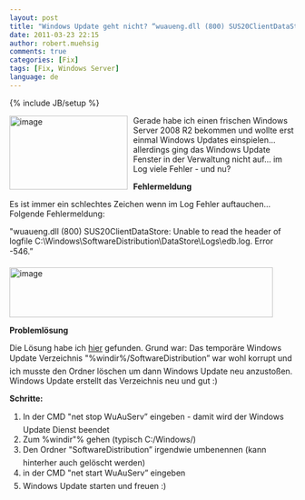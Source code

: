```yaml
---
layout: post
title: "Windows Update geht nicht? “wuaueng.dll (800) SUS20ClientDataStore: Unable to read the header of logfile”"
date: 2011-03-23 22:15
author: robert.muehsig
comments: true
categories: [Fix]
tags: [Fix, Windows Server]
language: de
---
```

{% include JB/setup %}
<p><a href="{{BASE_PATH}}/assets/wp-images-de/image1215.png"><img style="border-bottom: 0px; border-left: 0px; margin: 0px 10px 0px 0px; display: inline; border-top: 0px; border-right: 0px" title="image" border="0" alt="image" align="left" src="{{BASE_PATH}}/assets/wp-images-de/image_thumb395.png" width="208" height="130" /></a> </p>  <p>Gerade habe ich einen frischen Windows Server 2008 R2 bekommen und wollte erst einmal Windows Updates einspielen... allerdings ging das Windows Update Fenster in der Verwaltung nicht auf... im Log viele Fehler - und nu?</p>  <p><strong>Fehlermeldung</strong></p>  <p>Es ist immer ein schlechtes Zeichen wenn im Log Fehler auftauchen... Folgende Fehlermeldung:</p>  <p>"wuaueng.dll (800) SUS20ClientDataStore: Unable to read the header of logfile C:\Windows\SoftwareDistribution\DataStore\Logs\edb.log. Error -546.” </p>  <p><a href="{{BASE_PATH}}/assets/wp-images-de/image1216.png"><img style="border-bottom: 0px; border-left: 0px; display: inline; border-top: 0px; border-right: 0px" title="image" border="0" alt="image" src="{{BASE_PATH}}/assets/wp-images-de/image_thumb396.png" width="464" height="88" /></a> </p>  <p><strong>Problemlösung</strong></p>  <p>Die Lösung habe ich <a href="http://answers.microsoft.com/en-us/windows/forum/windows_other-windows_update/fresh-windows-7-installation-windows-update-error/16a05548-6f6c-4d86-b5cb-f8abae5afe58">hier</a> gefunden. Grund war: Das temporäre Windows Update Verzeichnis "%windir%/SoftwareDistribution” war wohl korrupt und ich musste den Ordner löschen um dann Windows Update neu anzustoßen. Windows Update erstellt das Verzeichnis neu und gut :)</p>  <p><strong>Schritte:</strong></p>  <ol>   <li>In der CMD "net stop WuAuServ” eingeben - damit wird der Windows Update Dienst beendet</li>    <li>Zum %windir&quot;% gehen (typisch C:/Windows/) </li>    <li>Den Ordner "SoftwareDistribution” irgendwie umbenennen (kann hinterher auch gelöscht werden)</li>    <li>in der CMD "net start WuAuServ” eingeben</li>    <li>Windows Update starten und freuen :)</li> </ol>
